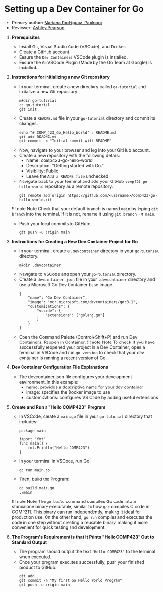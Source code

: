 # Setting up a Dev Container for Go

* Primary author: [Mariana Rodriguez-Pacheco](http://github.com/marianarp754)
* Reviewer: [Ashley Pearson](https://github.com/uncapearso2)

1. **Prerequisites**
    - Install Git, Visual Studio Code (VSCode), and Docker.
    - Create a GitHub account.
    - Ensure the `Dev Containers` VSCode plugin is installed.
    - Ensure the `Go` VSCode Plugin (Made by the Go Team at Google) is installed.


2. **Instructions for initializing a new Git repository**
    - In your terminal, create a new directory called `go-tutorial` and initialize a new Git repository:
        ```
        mkdir go-tutorial
        cd go-tutorial
        git init
        ```
    - Create a `README.md` file in your `go-tutorial` directory and commit its changes. 
        ```
        echo "# COMP_423_Go_Hello_World" > README.md
        git add README.md
        git commit -m "Initial commit with README"
        ```
    - Now, navigate to your browser and log into your GitHub account. 
    - Create a new repository with the following details:
        - Name: comp423-go-hello-world
        - Description: "Getting started with Go."
        - Visibility: Public
        - Leave the `Add a README file` unchecked.
    - Navigate back to your terminal and add your GitHub `comp423-go-hello-world` repository as a remote repository. 
        ```
        git remote add origin https://github.com/<username>/comp423-go-hello-world.git
        ```
    !!! note Note
        Check that your default branch is named `main` by typing `git branch` into the terminal. If it is not, rename it using `git branch -M main`.
    - Push your local commits to GitHub:
        ```
        git push -u origin main
        ```


3. **Instructions for Creating a New Dev Container Project for Go**   
    - In your terminal, create a `.devcontainer` directory in your `go-tutorial` directory.
        ```
        mkdir .devcontainer
        ```    
    - Navigate to VSCode and open your `go-tutorial` directory.
    - Create a `devcontainer.json` file in your `.devcontainer` directory and use a Microsoft Go Dev Container base image.
        ```
        {
            "name": "Go Dev Container",
            "image": "mcr.microsoft.com/devcontainers/go:0-1",
            "customizations": {
                "vscode": {
                    "extensions": ["golang.go"]
                }
            }
        }
        ```
    - Open the Command Palette (Control+Shift+P) and run Dev Containers: Reopen in Container.
    !!! note Note
        To check if you have successfully reopened your project in a Dev Container, open a terminal in VSCode and run `go version` to check that your dev container is running a recent version of Go. 


4. **Dev Container Configuration File Explanations**
    - The devcontainer.json file configures your development environment. In this example:
        - name: provides a descriptive name for your dev container
        - image: specifies the Docker image to use
        - customizations: configures VS Code by adding useful extensions 


5. **Create and Run a "Hello COMP423" Program**
    - In VSCode, create a `main.go` file in your `go-tutorial` directory that includes:
        ```
        package main
    
        import "fmt"
        func main() {
            fmt.Println("Hello COMP423")
        }
        ```
    - In your terminal in VSCode, run Go:
        ```
        go run main.go
        ```
    - Then, build the Program:
        ```
        go build main.go
        ./main
        ```
    !!! note Note
        The `go build` command compiles Go code into a standalone binary executable, similar to how `gcc` compiles C code in COMP211. This binary can run independently, making it ideal for production use. On the other hand, `go run` compiles and executes the code in one step without creating a reusable binary, making it more convenient for quick testing and development. 


6. **The Program's Requirement is that it Prints "Hello COMP423" Out to Standard Output**
    - The program should output the text `"Hello COMP423"` to the terminal when executed.
    - Once your program executes successfully, push your finished product to GitHub. 
        ```
        git add .
        git commit -m "My first Go Hello World Program"
        git push -u origin main
        ```